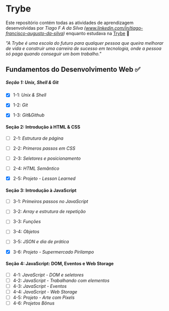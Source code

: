 # Trybe

Este repositório contém todas as atividades de aprendizagem desenvolvidas por _Tiago F A da Silva (www.linkedin.com/in/tiago-francisco-augusto-da-silva)_ enquanto estudava na [Trybe](https://www.betrybe.com/) 🚀

_"A Trybe é uma escola do futuro para qualquer pessoa que queira melhorar de vida e construir uma carreira de sucesso em tecnologia, onde a pessoa só paga quando conseguir um bom trabalho."_

## Fundamentos do Desenvolvimento Web ✅

##### Seção 1: Unix, Shell & Git

- [X] 1-1: _Unix & Shell_
- [X] 1-2: _Git_
- [X] 1-3: _Git_&_Github_


#### Seção 2: Introdução à HTML & CSS

- [ ] 2-1: _Estrutura de página_
- [ ] 2-2: _Primeros passos em CSS_
- [ ] 2-3: _Seletores e posicionamento_
- [ ] 2-4: _HTML Semântico_
- [X] 2-5: _Projeto - Lesson Learned_


#### Seção 3: Introdução à JavaScript

- [ ] 3-1: _Primeiros passos no JavaScript_
- [ ] 3-2: _Array e estrutura de repetição_
- [ ] 3-3: _Funções_
- [ ] 3-4: _Objetos_
- [ ] 3-5: _JSON e dia de prática_
- [X] 3-6: _Projeto - Supermercado Pirilampo_


#### Seção 4: JavaScript: DOM, Eventos e Web Storage

- [ ] 4-1: _JavaScript - DOM e seletores_
- [ ] 4-2: _JavaScript - Trabalhando com elementos_
- [ ] 4-3: _JavaScript - Eventos_
- [ ] 4-4: _JavaScript - Web Storage_
- [ ] 4-5: _Projeto - Arte com Pixels_
- [ ] 4-6: _Projetos Bônus_